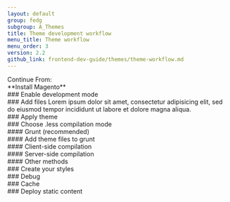 ```yaml
---
layout: default
group: fedg
subgroup: A_Themes
title: Theme development workflow
menu_title: Theme workflow
menu_order: 3
version: 2.2
github_link: frontend-dev-guide/themes/theme-workflow.md
---
```



<div class="flow-intro" markdown="1">
Continue From:<br />
**Install Magento**
</div>

<div class="flow-arrow"> </div>

<div class="flow-block" markdown="1">
### Enable development mode
</div>

<div class="flow-arrow"> </div>

<div class="flow-block" markdown="1">
### Add files
Lorem ipsum dolor sit amet, consectetur adipisicing elit, sed do eiusmod tempor incididunt ut labore et dolore magna aliqua.
</div>

<div class="flow-arrow"> </div>

<div class="flow-block" markdown="1">
### Apply theme
</div>

<div class="flow-arrow"></div>

<div class="flow-block" markdown="1">
### Choose .less compilation mode
</div>

<div class="flow-arrow"></div>

<div class="flow-row">

<div class="flow-column">
<div class="flow-block" markdown="1">
#### Grunt (recommended)
</div>
<div class="flow-arrow"></div>
<div class="flow-block" markdown="1">
#### Add theme files to grunt
</div>

</div>

<div class="flow-column">
<div class="flow-block" markdown="1">
#### Client-side compilation
</div>
<div class="flow-nav top-bottom"></div>
</div>

<div class="flow-column">
<div class="flow-block" markdown="1">
#### Server-side compilation
</div>
<div class="flow-nav top-bottom"></div>
</div>

<div class="flow-column">
<div class="flow-block" markdown="1">
#### Other methods
</div>
<div class="flow-nav top-bottom"></div>
</div>


</div>

<div class="flow-row">

<div class="flow-column">
<div class="flow-nav turn-right"></div>
</div>
<div class="flow-column">
<div class="flow-nav turn-left-right"></div>
</div>
<div class="flow-column">
<div class="flow-nav turn-left-right"></div>
</div>
<div class="flow-column">
<div class="flow-nav turn-left"></div>
</div>

</div>

<div class="flow-arrow"></div>



<div class="flow-block" markdown="1">
### Create your styles
</div>
<div class="flow-arrow"></div>


<div class="flow-block" markdown="1">
### Debug
</div>
<div class="flow-arrow"></div>

<div class="flow-block" markdown="1">
### Cache
</div>
<div class="flow-arrow"></div>

<div class="flow-block" markdown="1">
### Deploy static content
</div>
